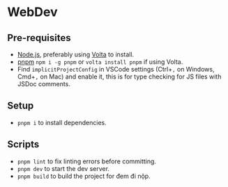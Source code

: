# WebDev

## Pre-requisites

-   [Node.js](https://nodejs.org/en/), preferably using [Volta](https://volta.sh/) to install.
-   [pnpm](https://pnpm.io/) `npm i -g pnpm` or `volta install pnpm` if using Volta.
-   Find `implicitProjectConfig` in VSCode settings (Ctrl+`,` on Windows, Cmd+`,` on Mac) and enable it, this is for type checking for JS files with JSDoc comments.

## Setup

-   `pnpm i` to install dependencies.

## Scripts

-   `pnpm lint` to fix linting errors before committing.
-   `pnpm dev` to start the dev server.
-   `pnpm build` to build the project for đem đi nộp.
